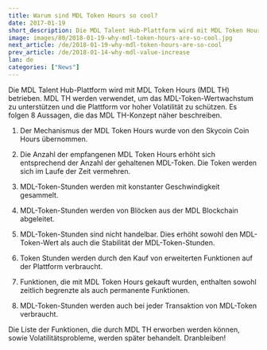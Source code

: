 ```yaml
---
title: Warum sind MDL Token Hours so cool?
date: 2017-01-19
short_description: Die MDL Talent Hub-Plattform wird mit MDL Token Hours (MDL TH) betrieben.
image: images/80/2018-01-19-why-mdl-token-hours-are-so-cool.jpg
next_article: /de/2018-01-19-why-mdl-token-hours-are-so-cool
prev_article: /de/2018-01-14-why-mdl-value-increase
lan: de
categories: ["News"]
---
```


Die MDL Talent Hub-Plattform wird mit MDL Token Hours (MDL TH) betrieben. MDL TH werden verwendet, um das MDL-Token-Wertwachstum zu unterstützen und die Plattform vor hoher Volatilität zu schützen. Es folgen 8 Aussagen, die das MDL TH-Konzept näher beschreiben.

1.	Der Mechanismus der MDL Token Hours wurde von den Skycoin Coin Hours übernommen.

2.	Die Anzahl der empfangenen MDL Token Hours erhöht sich entsprechend der Anzahl der gehaltenen MDL-Token. Die Token werden sich im Laufe der Zeit vermehren.

3.	MDL-Token-Stunden werden mit konstanter Geschwindigkeit gesammelt.

4.	MDL-Token-Stunden werden von Blöcken aus der MDL Blockchain abgeleitet.

5.	MDL-Token-Stunden sind nicht handelbar. Dies erhöht sowohl den MDL-Token-Wert als auch die Stabilität der MDL-Token-Stunden.

6.	Token Stunden werden durch den Kauf von erweiterten Funktionen auf der Plattform verbraucht.

7.	Funktionen, die mit MDL Token Hours gekauft wurden, enthalten sowohl zeitlich begrenzte als auch permanente Funktionen.

8.	MDL-Token-Stunden werden auch bei jeder Transaktion von MDL-Token verbraucht.

Die Liste der Funktionen, die durch MDL TH erworben werden können, sowie Volatilitätsprobleme, werden später behandelt. Dranbleiben!
